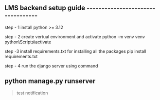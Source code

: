 ## LMS backend setup guide  ----------------------------------
step - 1
install python >= 3.12

step - 2
create vertual environment and activate
python -m venv venv
python\Scripts\activate

step -3
install requirements.txt for installing all the packages
pip install requirements.txt

step - 4
run the django server using command

python manage.py runserver
------

> test notification 
